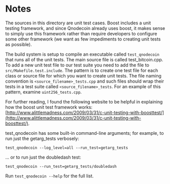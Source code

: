 # Notes
The sources in this directory are unit test cases.  Boost includes a
unit testing framework, and since Qnodecoin already uses boost, it makes
sense to simply use this framework rather than require developers to
configure some other framework (we want as few impediments to creating
unit tests as possible).

The build system is setup to compile an executable called `test_qnodecoin`
that runs all of the unit tests.  The main source file is called
test_bitcoin.cpp. To add a new unit test file to our test suite you need 
to add the file to `src/Makefile.test.include`. The pattern is to create 
one test file for each class or source file for which you want to create 
unit tests.  The file naming convention is `<source_filename>_tests.cpp` 
and such files should wrap their tests in a test suite 
called `<source_filename>_tests`. For an example of this pattern, 
examine `uint256_tests.cpp`.

For further reading, I found the following website to be helpful in
explaining how the boost unit test framework works:
[http://www.alittlemadness.com/2009/03/31/c-unit-testing-with-boosttest/](http://www.alittlemadness.com/2009/03/31/c-unit-testing-with-boosttest/).

test_qnodecoin has some built-in command-line arguments; for
example, to run just the getarg_tests verbosely:

    test_qnodecoin --log_level=all --run_test=getarg_tests

... or to run just the doubledash test:

    test_qnodecoin --run_test=getarg_tests/doubledash

Run `test_qnodecoin --help` for the full list.

